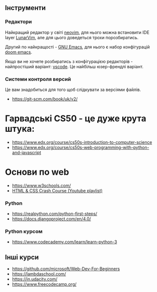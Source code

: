 ## Інструменти

### Редактори

Найкращий редактор у світі [neovim](https://neovim.io/), для нього можна встановити IDE layer [LunarVim](https://github.com/LunarVim/LunarVim), але для цього доведеться трохи порозбиратись.

Другий по найкращості - [GNU Emacs](https://www.gnu.org/software/emacs/), для нього є набор конфігурацій [doom emacs](https://github.com/doomemacs/doomemacs).

Якщо ви не хочете розбиратись з конфігурацією редакторів - найпростіший варіант: [vscode](https://code.visualstudio.com/). Це найбільш юзер-френдлі варіант.

### Системи контроля версий
Це вам знадобиться для того щоб слідкувати за версіями файлів.

- https://git-scm.com/book/uk/v2/

# Гарвадські CS50 - це дуже крута штука:
- https://www.edx.org/course/cs50s-introduction-to-computer-science
- https://www.edx.org/course/cs50s-web-programming-with-python-and-javascript

# Основи по web
- https://www.w3schools.com/
- [HTML & CSS Crash Course (Youtube playlist)](https://www.youtube.com/playlist?reload=9&list=PLillGF-RfqbZTASqIqdvm1R5mLrQq79CU)

### Python
- https://realpython.com/python-first-steps/
- https://docs.djangoproject.com/en/4.0/

### Python курсом
- https://www.codecademy.com/learn/learn-python-3

## Інші курси
- https://github.com/microsoft/Web-Dev-For-Beginners
- https://lambdaschool.com/
- https://in.udacity.com/
- https://www.freecodecamp.org/

